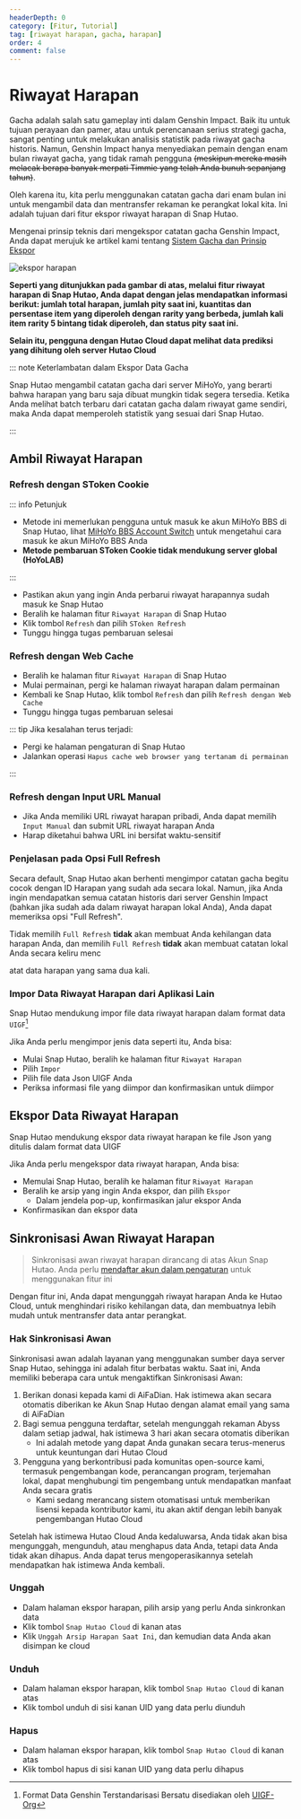 ```yaml
---
headerDepth: 0
category: [Fitur, Tutorial]
tag: [riwayat harapan, gacha, harapan]
order: 4
comment: false
---
```


# Riwayat Harapan

Gacha adalah salah satu gameplay inti dalam Genshin Impact. Baik itu untuk tujuan perayaan dan pamer, atau untuk perencanaan serius strategi gacha, sangat penting untuk melakukan analisis statistik pada riwayat gacha historis.
Namun, Genshin Impact hanya menyediakan pemain dengan enam bulan riwayat gacha, yang tidak ramah pengguna ~~(meskipun mereka masih melacak berapa banyak merpati Timmie yang telah Anda bunuh sepanjang tahun)~~.

Oleh karena itu, kita perlu menggunakan catatan gacha dari enam bulan ini untuk mengambil data dan mentransfer rekaman ke perangkat lokal kita. Ini adalah tujuan dari fitur ekspor riwayat harapan di Snap Hutao.

Mengenai prinsip teknis dari mengekspor catatan gacha Genshin Impact, Anda dapat merujuk ke artikel kami tentang [Sistem Gacha dan Prinsip Ekspor](../advanced/Sistem-gacha-dan-prinsip-ekspor.html)

![ekspor harapan](https://img.alicdn.com/imgextra/i1/1797064093/O1CN01AYR3I41g6dyGBmAw5_!!1797064093.png_.webp)

**Seperti yang ditunjukkan pada gambar di atas, melalui fitur riwayat harapan di Snap Hutao, Anda dapat dengan jelas mendapatkan informasi berikut:
jumlah total harapan, jumlah pity saat ini, kuantitas dan persentase item yang diperoleh dengan rarity yang berbeda, jumlah kali item rarity 5 bintang tidak diperoleh, dan status pity saat ini.**

**Selain itu, pengguna dengan Hutao Cloud dapat melihat data prediksi yang dihitung oleh server Hutao Cloud**

::: note Keterlambatan dalam Ekspor Data Gacha

Snap Hutao mengambil catatan gacha dari server MiHoYo, yang berarti bahwa harapan yang baru saja dibuat mungkin tidak segera tersedia. Ketika Anda melihat batch terbaru dari catatan gacha dalam riwayat game sendiri, maka Anda dapat memperoleh statistik yang sesuai dari Snap Hutao.

:::

## Ambil Riwayat Harapan

### Refresh dengan SToken Cookie <Badge text="Direkomendasikan" type="tip" />

::: info Petunjuk

- Metode ini memerlukan pengguna untuk masuk ke akun MiHoYo BBS di Snap Hutao, lihat [MiHoYo BBS Account Switch](mhy-account-switch.md) untuk mengetahui cara masuk ke akun MiHoYo BBS Anda
- **Metode pembaruan SToken Cookie tidak mendukung server global (HoYoLAB)**

:::

- Pastikan akun yang ingin Anda perbarui riwayat harapannya sudah masuk ke Snap Hutao
- Beralih ke halaman fitur `Riwayat Harapan` di Snap Hutao
- Klik tombol `Refresh` dan pilih `SToken Refresh`
- Tunggu hingga tugas pembaruan selesai

### Refresh dengan Web Cache <Badge text="Didukung Server Global" type="tip" />

- Beralih ke halaman fitur `Riwayat Harapan` di Snap Hutao
- Mulai permainan, pergi ke halaman riwayat harapan dalam permainan
- Kembali ke Snap Hutao, klik tombol `Refresh` dan pilih `Refresh dengan Web Cache`
- Tunggu hingga tugas pembaruan selesai

::: tip
Jika kesalahan terus terjadi:

- Pergi ke halaman pengaturan di Snap Hutao
- Jalankan operasi `Hapus cache web browser yang tertanam di permainan`

:::

### Refresh dengan Input URL Manual <Badge text="Didukung Server Global" type="tip" />

- Jika Anda memiliki URL riwayat harapan pribadi, Anda dapat memilih `Input Manual` dan submit URL riwayat harapan Anda
- Harap diketahui bahwa URL ini bersifat waktu-sensitif

### Penjelasan pada Opsi Full Refresh

Secara default, Snap Hutao akan berhenti mengimpor catatan gacha begitu cocok dengan ID Harapan yang sudah ada secara lokal.
Namun, jika Anda ingin mendapatkan semua catatan historis dari server Genshin Impact
(bahkan jika sudah ada dalam riwayat harapan lokal Anda), Anda dapat memeriksa opsi "Full Refresh".

Tidak memilih `Full Refresh` **tidak** akan membuat Anda kehilangan data harapan Anda,
dan memilih `Full Refresh` **tidak** akan membuat catatan lokal Anda secara keliru menc

atat data harapan yang sama dua kali.

### Impor Data Riwayat Harapan dari Aplikasi Lain <Badge text="UIGF" type="info" />

Snap Hutao mendukung impor file data riwayat harapan dalam format data `UIGF`[^UIGF-Org]

Jika Anda perlu mengimpor jenis data seperti itu, Anda bisa:

- Mulai Snap Hutao, beralih ke halaman fitur `Riwayat Harapan`
- Pilih `Impor`
- Pilih file data Json UIGF Anda
- Periksa informasi file yang diimpor dan konfirmasikan untuk diimpor

## Ekspor Data Riwayat Harapan <Badge text="UIGF" type="info" />

Snap Hutao mendukung ekspor data riwayat harapan ke file Json yang ditulis dalam format data UIGF

Jika Anda perlu mengekspor data riwayat harapan, Anda bisa:

- Memulai Snap Hutao, beralih ke halaman fitur `Riwayat Harapan`
- Beralih ke arsip yang ingin Anda ekspor, dan pilih `Ekspor`
  - Dalam jendela pop-up, konfirmasikan jalur ekspor Anda
- Konfirmasikan dan ekspor data

## Sinkronisasi Awan Riwayat Harapan <Badge text="Beta" type="info" />

> Sinkronisasi awan riwayat harapan dirancang di atas Akun Snap Hutao.
> Anda perlu [mendaftar akun dalam pengaturan](hutao-settings.md#snap-hutao-account) untuk menggunakan fitur ini

Dengan fitur ini, Anda dapat mengunggah riwayat harapan Anda ke Hutao Cloud, untuk menghindari risiko kehilangan data, dan membuatnya lebih mudah untuk mentransfer data antar perangkat.

### Hak Sinkronisasi Awan

Sinkronisasi awan adalah layanan yang menggunakan sumber daya server Snap Hutao, sehingga ini adalah fitur berbatas waktu.
Saat ini, Anda memiliki beberapa cara untuk mengaktifkan Sinkronisasi Awan:

1. Berikan donasi kepada kami di AiFaDian. Hak istimewa akan secara otomatis diberikan ke Akun Snap Hutao dengan alamat email yang sama di AiFaDian
2. Bagi semua pengguna terdaftar, setelah mengunggah rekaman Abyss dalam setiap jadwal, hak istimewa 3 hari akan secara otomatis diberikan
   - Ini adalah metode yang dapat Anda gunakan secara terus-menerus untuk keuntungan dari Hutao Cloud
3. Pengguna yang berkontribusi pada komunitas open-source kami, termasuk pengembangan kode, perancangan program, terjemahan lokal, dapat menghubungi tim pengembang untuk mendapatkan manfaat Anda secara gratis
   - Kami sedang merancang sistem otomatisasi untuk memberikan lisensi kepada kontributor kami, itu akan aktif dengan lebih banyak pengembangan Hutao Cloud

Setelah hak istimewa Hutao Cloud Anda kedaluwarsa, Anda tidak akan bisa mengunggah, mengunduh, atau menghapus data Anda, tetapi data Anda tidak akan dihapus. Anda dapat terus mengoperasikannya setelah mendapatkan hak istimewa Anda kembali.

### Unggah

- Dalam halaman ekspor harapan, pilih arsip yang perlu Anda sinkronkan data
- Klik tombol `Snap Hutao Cloud` di kanan atas
- Klik `Unggah Arsip Harapan Saat Ini`, dan kemudian data Anda akan disimpan ke cloud

### Unduh

- Dalam halaman ekspor harapan, klik tombol `Snap Hutao Cloud` di kanan atas
- Klik tombol unduh di sisi kanan UID yang data perlu diunduh

### Hapus

- Dalam halaman ekspor harapan, klik tombol `Snap Hutao Cloud` di kanan atas
- Klik tombol hapus di sisi kanan UID yang data perlu dihapus

[^UIGF-Org]: Format Data Genshin Terstandarisasi Bersatu disediakan oleh [UIGF-Org](https://uigf.org/)
